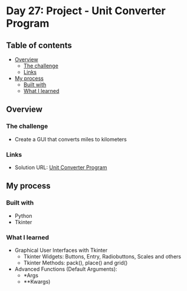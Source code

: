 # Day 27: Project - Unit Converter Program

## Table of contents

- [Overview](#overview)
  - [The challenge](#the-challenge)
  - [Links](#links)
- [My process](#my-process)
  - [Built with](#built-with)
  - [What I learned](#what-i-learned)

## Overview

### The challenge

- Create a GUI that converts miles to kilometers 

### Links

- Solution URL: [Unit Converter Program](https://github.com/Mikerniker/100_Days_of_Python/tree/main/Day27)

## My process

### Built with

- Python
- Tkinter

### What I learned
- Graphical User Interfaces with Tkinter 
  - Tkinter Widgets: Buttons, Entry, Radiobuttons, Scales and others
  - Tkinter Methods: pack(), place() and grid()
- Advanced Functions (Default Arguments):
  - *Args
  - **Kwargs)

 
